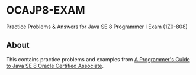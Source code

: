 # OCAJP8-EXAM
Practice Problems &amp; Answers for Java SE 8 Programmer I Exam (1Z0-808)


## About
This contains practice problems and examples from [A Programmer's Guide to Java SE 8 Oracle Certified Associate](http://ii.uib.no/~khalid/ocajp8/source.html).
